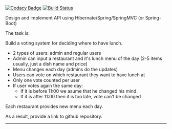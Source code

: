 [![Codacy Badge](https://api.codacy.com/project/badge/Grade/e881334d3a3243f9a2be5f4d1e71e0f4)](https://app.codacy.com/app/kiselev.anton.ev/RestaurantManagementSystem?utm_source=github.com&utm_medium=referral&utm_content=Anthony17J8/RestaurantManagementSystem&utm_campaign=Badge_Grade_Dashboard)
[![Build Status](https://dev.azure.com/j8kiselev/j8kiselev/_apis/build/status/Anthony17J8.RestaurantManagementSystem?branchName=master)](https://dev.azure.com/j8kiselev/j8kiselev/_build/latest?definitionId=1&branchName=master)
<p>Design and implement API using Hibernate/Spring/SpringMVC (or Spring-Boot) </p>
<p>The task is:</p>
<p>Build a voting system for deciding where to have lunch.</p>
<ul>
<li>2 types of users: admin and regular users</li>
<li>Admin can input a restaurant and it's lunch menu of the day (2-5 items usually, just a dish name and price)</li>
<li>Menu changes each day (admins do the updates)</li>
<li>Users can vote on which restaurant they want to have lunch at</li>
<li>Only one vote counted per user</li>
<li>If user votes again the same day:
<ul>
<li>If it is before 11:00 we asume that he changed his mind.</li>
<li>If it is after 11:00 then it is too late, vote can't be changed</li>
</ul>
</li>
</ul>
<p>Each restaurant provides new menu each day.</p>
<p>As a result, provide a link to github repository.</p>
<hr>